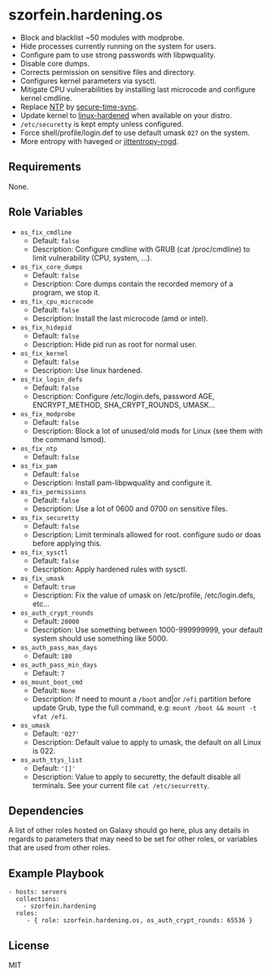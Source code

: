 szorfein.hardening.os
=====================

- Block and blacklist ~50 modules with modprobe.
- Hide processes currently running on the system for users.
- Configure pam to use strong passwords with libpwquality.
- Disable core dumps.
- Corrects permission on sensitive files and directory.
- Configures kernel parameters via sysctl.
- Mitigate CPU vulnerabilities by installing last microcode and configure kernel cmdline.
- Replace [NTP](https://blog.hboeck.de/archives/863-Dont-update-NTP-stop-using-it.html) by [secure-time-sync](https://github.com/szorfein/secure-time-sync).
- Update kernel to [linux-hardened](https://github.com/anthraxx/linux-hardened) when available on your distro.
- `/etc/securetty` is kept empty unless configured.
- Force shell/profile/login.def to use default umask `027` on the system.
- More entropy with haveged or [jittentropy-rngd](https://github.com/smuellerDD/jitterentropy-rngd).

Requirements
------------

None.

Role Variables
--------------

- `os_fix_cmdline`
  - Default: `false`
  - Description: Configure cmdline with GRUB (cat /proc/cmdline) to limit vulnerability (CPU, system, ...).
- `os_fix_core_dumps`
  - Default: `false`
  - Description: Core dumps contain the recorded memory of a program, we stop it.
- `os_fix_cpu_microcode`
  - Default: `false`
  - Description: Install the last microcode (amd or intel).
- `os_fix_hidepid`
  - Default: `false`
  - Description: Hide pid run as root for normal user.
- `os_fix_kernel`
  - Default: `false`
  - Description: Use linux hardened.
- `os_fix_login_defs`
  - Default: `false`
  - Description: Configure /etc/login.defs, password AGE, ENCRYPT_METHOD, SHA_CRYPT_ROUNDS, UMASK...
- `os_fix_modprobe`
  - Default: `false`
  - Description: Block a lot of unused/old mods for Linux (see them with
    the command lsmod).
- `os_fix_ntp`
  - Default: `false`
- `os_fix_pam`
  - Default: `false`
  - Description: Install pam-libpwquality and configure it.
- `os_fix_permissions`
  - Default: `false`
  - Description: Use a lot of 0600 and 0700 on sensitive files.
- `os_fix_securetty`
  - Default: `false`
  - Description: Limit terminals allowed for root. configure sudo or doas before applying this.
- `os_fix_sysctl`
  - Default: `false`
  - Description: Apply hardened rules with sysctl.
- `os_fix_umask`
  - Default: `true`
  - Description: Fix the value of umask on /etc/profile, /etc/login.defs, etc...
- `os_auth_crypt_rounds`
  - Default: `20000`
  - Description: Use something between 1000-999999999, your default system should use something like 5000.
- `os_auth_pass_max_days`
  - Default: `180`
- `os_auth_pass_min_days`
  - Default: `7`
- `os_mount_boot_cmd`
  - Default: `None`
  - Description: If need to mount a `/boot` and|or `/efi` partition before update Grub, type the full command, e.g: `mount /boot && mount -t vfat /efi`.
- `os_umask`
  - Default: `'027'`
  - Description: Default value to apply to umask, the default on all Linux is 022.
- `os_auth_ttys_list`
  - Default: `'[]'`
  - Description: Value to apply to securetty, the default disable all terminals. See your current file `cat /etc/securretty`.

Dependencies
------------

A list of other roles hosted on Galaxy should go here, plus any details in regards to parameters that may need to be set for other roles, or variables that are used from other roles.

Example Playbook
----------------

    - hosts: servers
      collections:
        - szorfein.hardening
      roles:
         - { role: szorfein.hardening.os, os_auth_crypt_rounds: 65536 }

License
-------

MIT
